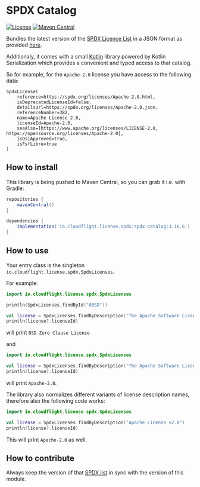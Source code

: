  # SPDX Catalog

[![License](https://img.shields.io/badge/License-Apache_2.0-green.svg)](https://opensource.org/licenses/Apache-2.0)
[![Maven Central](https://img.shields.io/maven-central/v/io.cloudflight.license.spdx/spdx-catalog.svg?label=Maven%20Central)](https://search.maven.org/artifact/io.cloudflight.license.spdx/spdx-catalog)

Bundles the latest version of the [SPDX Licence List](https://spdx.org/licenses/) in a JSON format
as provided [here](https://github.com/spdx/license-list-data/tree/master/json).

Additionaly, it comes with a small [Kotlin](https://kotlinlang.org/) library powered by Kotlin Serialization
which provides a convenient and typed access to that catalog.

So for example, for the `Apache-2.0` license you have access to the following data:

```
SpdxLicense(
    reference=https://spdx.org/licenses/Apache-2.0.html, 
    isDeprecatedLicenseId=false, 
    detailsUrl=https://spdx.org/licenses/Apache-2.0.json, 
    referenceNumber=382, 
    name=Apache License 2.0, 
    licenseId=Apache-2.0, 
    seeAlso=[https://www.apache.org/licenses/LICENSE-2.0, https://opensource.org/licenses/Apache-2.0], 
    isOsiApproved=true, 
    isFsfLibre=true
)
```

## How to install

This library is being pushed to Maven Central, so you can grab it i.e. with Gradle:

````groovy
repositories {
    mavenCentral()
}

dependencies {
    implementation('io.cloudflight.license.spdx:spdx-catalog:3.16.6')
}
````

## How to use

Your entry class is the singleton `io.cloudflight.license.spdx.SpdxLicenses`.

For example:

````kotlin
import io.cloudflight.license.spdx.SpdxLicenses

println(SpdxLicenses.findById("0BSD"))

val license = SpdxLicenses.findByDescription("The Apache Software License, Version 2.0")
println(license?.licenseId)
````

will print `BSD Zero Clause License` 

and

````kotlin
import io.cloudflight.license.spdx.SpdxLicenses

val license = SpdxLicenses.findByDescription("The Apache Software License, Version 2.0")
println(license?.licenseId)
````

will print `Apache-2.0`.

The library also normalizes different variants of license description names, therefore also the following code works:

````kotlin
import io.cloudflight.license.spdx.SpdxLicenses

val license = SpdxLicenses.findByDescription("Apache License v2.0")
println(license?.licenseId)
````

This will print `Apache-2.0` as well.

## How to contribute

Always keep the version of that [SPDX list](https://github.com/spdx/license-list-data/tree/master/json) in sync with the version of this module.
